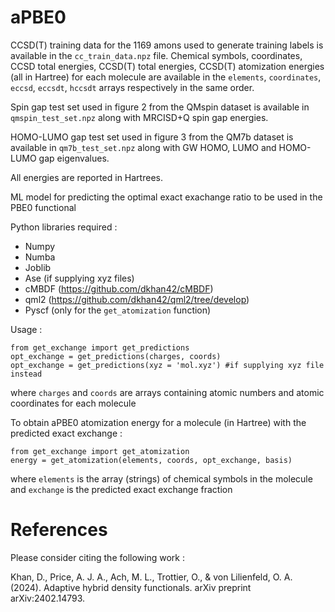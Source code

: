 # aPBE0
CCSD(T) training data for the 1169 amons used to generate training labels is available in the `cc_train_data.npz` file. Chemical symbols, coordinates, CCSD total energies, CCSD(T) total energies, CCSD(T) atomization energies (all in Hartree) for each molecule are available in the `elements`, `coordinates`, `eccsd`, `eccsdt`, `hccsdt` arrays respectively in the same order.

Spin gap test set used in figure 2 from the QMspin dataset is available in `qmspin_test_set.npz` along with MRCISD+Q spin gap energies.

HOMO-LUMO gap test set used in figure 3 from the QM7b dataset is available in `qm7b_test_set.npz` along with GW HOMO, LUMO and HOMO-LUMO gap eigenvalues.

All energies are reported in Hartrees.

ML model for predicting the optimal exact exachange ratio to be used in the PBE0 functional

Python libraries required : 
* Numpy
* Numba
* Joblib
* Ase (if supplying xyz files)
* cMBDF (https://github.com/dkhan42/cMBDF)
* qml2 (https://github.com/dkhan42/qml2/tree/develop)
* Pyscf (only for the `get_atomization` function)


Usage :

```
from get_exchange import get_predictions
opt_exchange = get_predictions(charges, coords)
opt_exchange = get_predictions(xyz = 'mol.xyz') #if supplying xyz file instead
```
where `charges` and `coords` are arrays containing atomic numbers and atomic coordinates for each molecule

To obtain aPBE0 atomization energy for a molecule (in Hartree) with the predicted exact exchange :

```
from get_exchange import get_atomization
energy = get_atomization(elements, coords, opt_exchange, basis)
```

where `elements` is the array (strings) of chemical symbols in the molecule and `exchange` is the predicted exact exchange fraction 

# References
Please consider citing the following work :

Khan, D., Price, A. J. A., Ach, M. L., Trottier, O., & von Lilienfeld, O. A. (2024). Adaptive hybrid density functionals. arXiv preprint arXiv:2402.14793.

